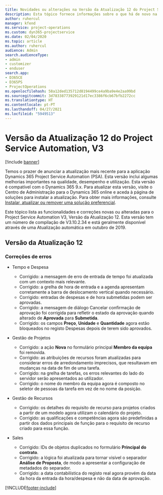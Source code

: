 ```yaml
---
title: Novidades ou alterações na Versão da Atualização 12 do Project Service Automation, V3
description: Esta tópico fornece informações sobre o que há de novo na Versão da Atualização 12 do Project Service Automation, V3.
author: ruhercul
manager: kfend
ms.service: project-operations
ms.custom: dyn365-projectservice
ms.date: 02/04/2020
ms.topic: article
ms.author: ruhercul
audience: Admin
search.audienceType:
- admin
- customizer
- enduser
search.app:
- D365CE
- D365PS
- ProjectOperations
ms.openlocfilehash: 58a12ded135712d8194499ce4a9ba9e4e2aa99bd
ms.sourcegitcommit: 3d78338773929121d17ec3386f6cb67bfb2272cc
ms.translationtype: HT
ms.contentlocale: pt-PT
ms.lasthandoff: 04/27/2021
ms.locfileid: "5949513"
---
```

# <a name="project-service-automation-update-release-12-v3"></a>Versão da Atualização 12 do Project Service Automation, V3

[!include [banner](../includes/psa-now-project-operations.md)]

Temos o prazer de anunciar a atualização mais recente para a aplicação Dynamics 365 Project Service Automation (PSA). Esta versão inclui algumas melhorias importantes na qualidade, desempenho e utilização. Esta versão é compatível com o Dynamics 365 9.x. Para atualizar esta versão, visite o Centro de Administração para o Dynamics 365 online e aceda à página de soluções para instalar a atualização. Para obter mais informações, consulte [Instalar, atualizar ou remover uma solução preferencial](/power-platform/admin/install-remove-preferred-solution).

Este tópico lista as funcionalidades e correções novas ou alteradas para o Project Service Automation V3, Versão da Atualização 12. Esta versão tem um número de compilação de V3.10.2.34 e está geralmente disponível através de uma Atualização automática em outubro de 2019.

## <a name="update-release-12"></a>Versão da Atualização 12

### <a name="bug-fixes"></a>Correções de erros

- Tempo e Despesa

    - Corrigido: a mensagem de erro de entrada de tempo foi atualizada com um contexto mais relevante.
    - Corrigido: a grelha de hora de entrada e a agenda apresentam corretamente a barra de deslocamento vertical quando necessário.
    - Corrigido: entradas de despesas e de hora submetidas podem ser aprovadas.
    - Corrigido: a mensagem de diálogo Cancelar confirmação de aprovação foi corrigida para refletir o estado da aprovação quando alterado de **Aprovada** para **Submetida**.
    - Corrigido: os campos **Preço**, **Unidade** e **Quantidade** agora estão bloqueados no registo Despesas depois de terem sido aprovados.

- Gestão de Projetos

    - Corrigido: a ação **Nova** no formulário principal **Membro da equipa** foi removida.
    - Corrigido: as atribuições de recursos foram atualizadas para considerar erros de arredondamento imprecisos, que resultavam em mudanças na data de fim de uma tarefa.
    - Corrigido: na grelha de tarefas, os erros relevantes do lado do servidor serão apresentados ao utilizador.
    - Corrigido: o nome do membro da equipa agora é composto no seletor de pessoas da tarefa em vez de no nome da posição.

- Gestão de Recursos

    - Corrigido: os detalhes do requisito de recurso para projetos criados a partir de um modelo agora utilizam o calendário do projeto.
    - Corrigido: as qualificações e competências agora são predefinidas a partir dos dados principais de função para o requisito de recurso criado para essa função.

- Sales

    - Corrigido: IDs de objetos duplicados no formulário **Principal do contrato**.
    - Corrigido: a lógica foi atualizada para tornar visível o separador **Análise de Proposta**, de modo a apresentar a configuração de metadados do separador.
    - Corrigido: a data contabilística do registo real agora provém da data da hora da entrada da hora/despesa e não da data de aprovação.


[!INCLUDE[footer-include](../includes/footer-banner.md)]